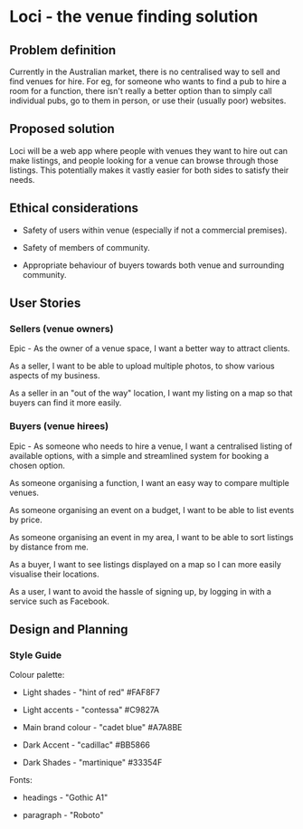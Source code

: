 # Loci - the venue finding solution

## Problem definition

Currently in the Australian market, there is no centralised way to sell and find venues for hire. For eg, for someone who wants to find a pub to hire a room for a function, there isn't really a better option than to simply call individual pubs, go to them in person, or use their (usually poor) websites.

## Proposed solution

Loci will be a web app where people with venues they want to hire out can make listings, and people looking for a venue can browse through those listings. This potentially makes it vastly easier for both sides to satisfy their needs.

## Ethical considerations

- Safety of users within venue (especially if not a commercial premises).

- Safety of members of community.

- Appropriate behaviour of buyers towards both venue and surrounding community.

## User Stories

### Sellers (venue owners)

Epic - As the owner of a venue space, I want a better way to attract clients.

<!-- Epic2 - As someone who has an unused space, I want a way to earn some extra income by renting it out. -->

As a seller, I want to be able to upload multiple photos, to show various aspects of my business.

As a seller in an "out of the way" location, I want my listing on a map so that buyers can find it more easily.

### Buyers (venue hirees)

Epic - As someone who needs to hire a venue, I want a centralised listing of available options, with a simple and streamlined system for booking a chosen option.

As someone organising a function, I want an easy way to compare multiple venues.

As someone organising an event on a budget, I want to be able to list events by price.

As someone organising an event in my area, I want to be able to sort listings by distance from me.

As a buyer, I want to see listings displayed on a map so I can more easily visualise their locations.

As a user, I want to avoid the hassle of signing up, by logging in with a service such as Facebook.

## Design and Planning

### Style Guide

Colour palette:

- Light shades - "hint of red" #FAF8F7

- Light accents - "contessa" #C9827A

- Main brand colour - "cadet blue" #A7A8BE

- Dark Accent - "cadillac" #BB5866

- Dark Shades - "martinique" #33354F

Fonts:

- headings - "Gothic A1"

- paragraph - "Roboto"

<!-- <link href="https://fonts.googleapis.com/css?family=Gothic+A1|Roboto" rel="stylesheet"> -->

<!-- font-family: 'Gothic A1', sans-serif;
font-family: 'Roboto', sans-serif; -->
